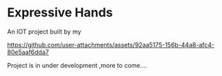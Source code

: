 # Expressive Hands 
An IOT project built by my 

<div style="margin:auto;">

https://github.com/user-attachments/assets/92aa5175-156b-44a8-afc4-80e5aaf6dda7

</div>

Project is in under development ,more to come....
